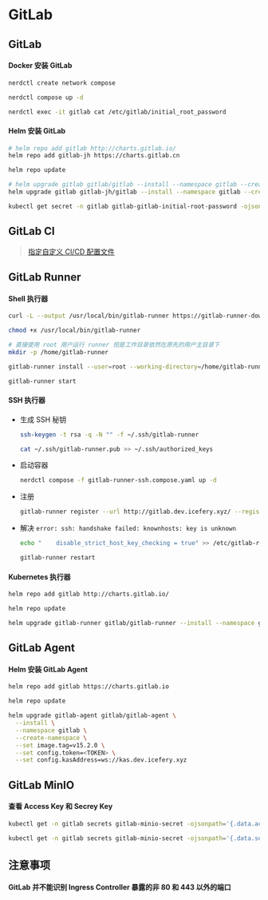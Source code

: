 # GitLab

## GitLab

#### Docker 安装 GitLab

```bash
nerdctl create network compose

nerdctl compose up -d

nerdctl exec -it gitlab cat /etc/gitlab/initial_root_password
```

#### Helm 安装 GitLab

```bash
# helm repo add gitlab http://charts.gitlab.io/
helm repo add gitlab-jh https://charts.gitlab.cn

helm repo update

# helm upgrade gitlab gitlab/gitlab --install --namespace gitlab --create-namespace --values gitlab.yaml --version 6.3.2
helm upgrade gitlab gitlab-jh/gitlab --install --namespace gitlab --create-namespace --values gitlab.yaml --version 6.3.2

kubectl get secret -n gitlab gitlab-gitlab-initial-root-password -ojsonpath='{.data.password}' | base64 --decode ; echo
```

## GitLab CI

> [指定自定义 CI/CD 配置文件](https://docs.gitlab.cn/jh/ci/pipelines/settings.html#指定自定义-cicd-配置文件)

## GitLab Runner

#### Shell 执行器

```bash
curl -L --output /usr/local/bin/gitlab-runner https://gitlab-runner-downloads.s3.amazonaws.com/latest/binaries/gitlab-runner-linux-amd64

chmod +x /usr/local/bin/gitlab-runner

# 直接使用 root 用户运行 runner 但是工作目录依然在原先的用户主目录下
mkdir -p /home/gitlab-runner

gitlab-runner install --user=root --working-directory=/home/gitlab-runner

gitlab-runner start
```

#### SSH 执行器

- 生成 SSH 秘钥

  ```bash
  ssh-keygen -t rsa -q -N "" -f ~/.ssh/gitlab-runner

  cat ~/.ssh/gitlab-runner.pub >> ~/.ssh/authorized_keys
  ```

- 启动容器

  ```bash
  nerdctl compose -f gitlab-runner-ssh.compose.yaml up -d
  ```

- 注册

  ```bash
  gitlab-runner register --url http://gitlab.dev.icefery.xyz/ --registration-token <TOKEN>
  ```

- 解决 `error: ssh: handshake failed: knownhosts: key is unknown`

  ```bash
  echo "    disable_strict_host_key_checking = true" >> /etc/gitlab-runner/config.toml

  gitlab-runner restart
  ```

#### Kubernetes 执行器

```bash
helm repo add gitlab http://charts.gitlab.io/

helm repo update

helm upgrade gitlab-runner gitlab/gitlab-runner --install --namespace gitlab --create-namespace --values gitlab-runner.yaml --version 0.43.1
```

## GitLab Agent

#### Helm 安装 GitLab Agent

```bash
helm repo add gitlab https://charts.gitlab.io

helm repo update

helm upgrade gitlab-agent gitlab/gitlab-agent \
  --install \
  --namespace gitlab \
  --create-namespace \
  --set image.tag=v15.2.0 \
  --set config.token=<TOKEN> \
  --set config.kasAddress=ws://kas.dev.icefery.xyz
```

## GitLab MinIO

#### 查看 Access Key 和 Secrey Key

```bash
kubectl get -n gitlab secrets gitlab-minio-secret -ojsonpath='{.data.accesskey}' | base64 --decode

kubectl get -n gitlab secrets gitlab-minio-secret -ojsonpath='{.data.secretkey}' | base64 --decode
```

## 注意事项

#### GitLab 并不能识别 Ingress Controller 暴露的非 80 和 443 以外的端口
